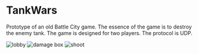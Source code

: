 # TankWars

Prototype of an old Battle City game. The essence of the game is to destroy the enemy tank. The game is designed for two players. The protocol is UDP.

![lobby](https://i.imgur.com/3KsNkP3.png)
![damage box](https://i.imgur.com/rr0T5qD.png)
![shoot](https://i.imgur.com/KwJzilz.png)
